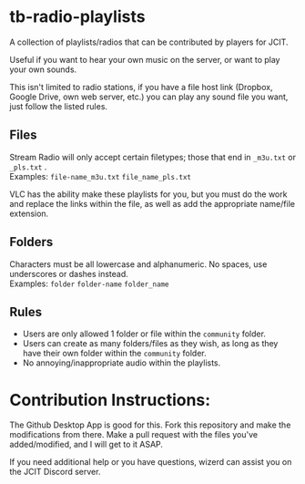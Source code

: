 # tb-radio-playlists
A collection of playlists/radios that can be contributed by players for JCIT.

Useful if you want to hear your own music on the server, or want to play your own sounds.

This isn't limited to radio stations, if you have a file host link (Dropbox, Google Drive, own web server, etc.) you can play any sound file you want, just follow the listed rules.

## Files
Stream Radio will only accept certain filetypes; those that end in ```_m3u.txt``` or ```_pls.txt``` .  
Examples: ```file-name_m3u.txt``` ```file_name_pls.txt```

VLC has the ability make these playlists for you, but you must do the work and replace the links within the file, as well as add the appropriate name/file extension.

## Folders
Characters must be all lowercase and alphanumeric. No spaces, use underscores or dashes instead.  
Examples: ```folder``` ```folder-name``` ```folder_name```

## Rules
* Users are only allowed 1 folder or file within the ```community``` folder.
* Users can create as many folders/files as they wish, as long as they have their own folder within the ```community``` folder.
* No annoying/inappropriate audio within the playlists.

# Contribution Instructions:
The Github Desktop App is good for this. Fork this repository and make the modifications from there. Make a pull request with the files you've added/modified, and I will get to it ASAP.

If you need additional help or you have questions, wizerd can assist you on the JCIT Discord server.